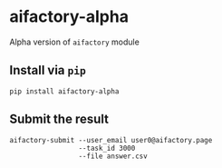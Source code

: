 # aifactory-alpha

Alpha version of `aifactory` module

## Install via `pip`

```
pip install aifactory-alpha
```

## Submit the result

```
aifactory-submit --user_email user0@aifactory.page 
                 --task_id 3000 
                 --file answer.csv 
```
